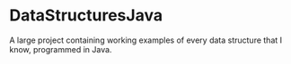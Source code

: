 # DataStructuresJava
A large project containing working examples of every data structure that I know, programmed in Java.
